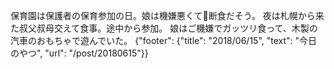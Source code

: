 保育園は保護者の保育参加の日。娘は機嫌悪くて断食だそう。
夜は札幌から来た叔父叔母交えて食事。途中から参加。
娘はご機嫌でガッツリ食って、木製の汽車のおもちゃで遊んでいた。
{"footer": {"title": "2018/06/15", "text": "今日のやつ", "url": "/post/20180615"}}